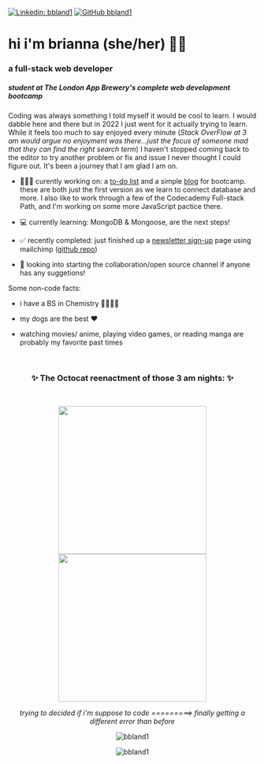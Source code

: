 [![Linkedin: bbland1](https://img.shields.io/badge/-Connect-blue?style=flat-square&logo=Linkedin&logoColor=white&link=https://www.linkedin.com/in/bbland1/)](https://www.linkedin.com/in/bbland1/)
[![GitHub bbland1](https://img.shields.io/github/followers/bbland1?label=follow&style=social)](https://github.com/bbland1)

# hi i'm brianna (she/her) ✌🏽
### a full-stack web developer 
##### *student at The London App Brewery's complete web development bootcamp*

Coding was always something I told myself it would be cool to learn. I would dabble here and there but in 2022 I just went for it actually trying to learn. While it feels too much to say enjoyed every minute (*Stack OverFlow at 3 am would argue no enjoyment was there...just the focus of someone mad that they can find the right search term*) I haven't stopped coming back to the editor to try another problem or fix and issue I never thought I could figure out. It's been a journey that I am glad I am on.

- 👩🏽‍💻 curently working on: a [to-do list](https://github.com/bbland1/To-Do-List) and a simple [blog](https://github.com/bbland1/blog) for bootcamp. these are both just the first version as we learn to connect database and more. I also like to work through a few of the Codecademy Full-stack Path, and I'm working on some more JavaScript pactice there.

- 💻 currently learning: MongoDB & Mongoose, are the next steps!

- ✅ recently completed: just finished up a [newsletter sign-up](https://royal-donair-54847.herokuapp.com/) page using mailchimp ([github repo](https://github.com/bbland1/newsletter-signup))

- 🤝 looking into starting the collaboration/open source channel if anyone has any suggetions!

Some non-code facts:

- i have a BS in Chemistry 👩🏽‍🔬🧪

- my dogs are the best ❤️

- watching movies/ anime, playing video games, or reading manga are probably my favorite past times
<br>
<h3 align="center">
✨ The Octocat reenactment of those 3 am nights: ✨
</h3>
<br>
<p align="center">
<img src="https://user-images.githubusercontent.com/104288486/178685829-eabd5558-3257-471d-8b5d-64fe81a2a278.png"  width="300" height="300">                               
<img src="https://user-images.githubusercontent.com/104288486/178684384-289eee37-ed44-49bd-8e4e-ef51c370186c.png"  width="300" height="300">
</p>
<p align="center">
<i>trying to decided if i'm suppose to code =========> finally getting a different error than before</i>
</p>


<p align="center">
<img align="center" src="https://github-readme-stats.vercel.app/api?username=bbland1&count_private=true&show_icons=true&theme=gruvbox" alt="bbland1" /></p>
<p align="center">
<img align="center" src="https://github-readme-stats.vercel.app/api/top-langs/?username=bbland1&layout=compact&theme=gruvbox" alt="bbland1" />
</p>
